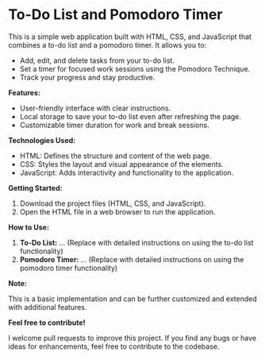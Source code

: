 # To-Do List and Pomodoro Timer

This is a simple web application built with HTML, CSS, and JavaScript that combines a to-do list and a pomodoro timer. It allows you to:

* Add, edit, and delete tasks from your to-do list.
* Set a timer for focused work sessions using the Pomodoro Technique.
* Track your progress and stay productive.

**Features:**

* User-friendly interface with clear instructions.
* Local storage to save your to-do list even after refreshing the page.
* Customizable timer duration for work and break sessions.

**Technologies Used:**

* HTML: Defines the structure and content of the web page.
* CSS: Styles the layout and visual appearance of the elements.
* JavaScript: Adds interactivity and functionality to the application.

**Getting Started:**

1. Download the project files (HTML, CSS, and JavaScript).
2. Open the HTML file in a web browser to run the application.

**How to Use:**

1. **To-Do List:**
    ... (Replace with detailed instructions on using the to-do list functionality)
2. **Pomodoro Timer:**
    ... (Replace with detailed instructions on using the pomodoro timer functionality)

**Note:**

This is a basic implementation and can be further customized and extended with additional features.

**Feel free to contribute!**

I welcome pull requests to improve this project. If you find any bugs or have ideas for enhancements, feel free to contribute to the codebase.
